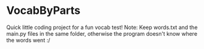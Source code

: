 # VocabByParts
Quick little coding project for a fun vocab test!
Note: Keep words.txt and the main.py files in the same folder, otherwise the program doesn't know where the words went :/
